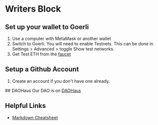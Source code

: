 
# Writers Block

## Set up your wallet to Goerli
1. Use a computer with MetaMask or another wallet
2. Switch to Goerli. You will need to enable Testnets. This can be done in Settings > Advanced > toggle Show test networks.
3. Get Test ETH from the [faucet](https://goerli-faucet.pk910.de/)

## Setup a Github Account
1. Create an account if you don't have one already.

## DAOHaus
Our DAO is on [DAOHaus](https://app.daohaus.club/dao/0x5/0x73c45289beda9afbd92caaa67b36ddcc4257fe0b)


## Helpful Links
- [Markdown Cheatsheet](https://github.com/adam-p/markdown-here/wiki/Markdown-Cheatsheet)
